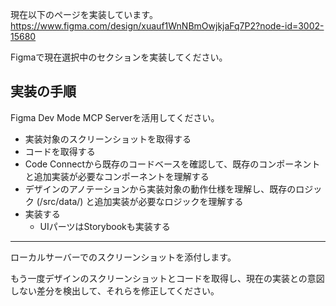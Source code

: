 現在以下のページを実装しています。
https://www.figma.com/design/xuauf1WnNBmOwjkjaFq7P2?node-id=3002-15680

Figmaで現在選択中のセクションを実装してください。

## 実装の手順

Figma Dev Mode MCP Serverを活用してください。

- 実装対象のスクリーンショットを取得する
- コードを取得する
- Code Connectから既存のコードベースを確認して、既存のコンポーネントと追加実装が必要なコンポーネントを理解する
- デザインのアノテーションから実装対象の動作仕様を理解し、既存のロジック (/src/data/) と追加実装が必要なロジックを理解する
- 実装する
  - UIパーツはStorybookも実装する

---

ローカルサーバーでのスクリーンショットを添付します。

もう一度デザインのスクリーンショットとコードを取得し、現在の実装との意図しない差分を検出して、それらを修正してください。
